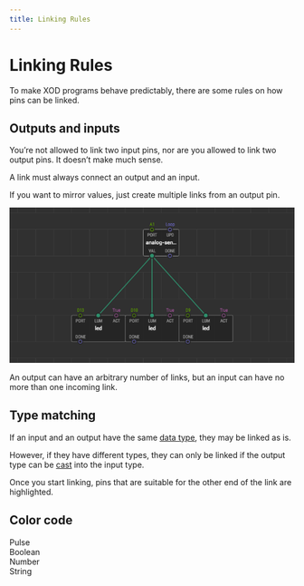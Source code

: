 ```yaml
---
title: Linking Rules
---
```


# Linking Rules

To make XOD programs behave predictably, there are some rules on how pins can be linked.

## Outputs and inputs

You’re not allowed to link two input pins, nor are you allowed to link two output pins. It doesn’t make much sense.

A link must always connect an output and an input.

If you want to mirror values, just create multiple links from an output pin.

![Link fan out](./fan-out.patch.png)

An output can have an arbitrary number of links, but an input can have no more than one incoming link.

## Type matching

If an input and an output have the same [data type](../data-types/), they may be linked as is.

However, if they have different types, they can only be linked if the output type can be [cast](/docs/reference/data-types/#casting-rules) into the input type.

Once you start linking, pins that are suitable for the other end of the link are highlighted.

## Color code

<span class="ui purple circular empty label"></span> Pulse<br/> <span class="ui pink circular empty label"></span> Boolean<br/> <span class="ui green circular empty label"></span> Number<br/> <span class="ui yellow circular empty label"></span> String<br/>
